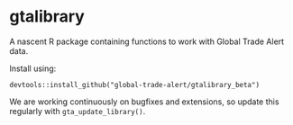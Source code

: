 # gtalibrary

A nascent R package containing functions to work with Global Trade Alert data.

Install using:
```
devtools::install_github("global-trade-alert/gtalibrary_beta")
```
We are working continuously on bugfixes and extensions, so update this regularly with `gta_update_library()`.
